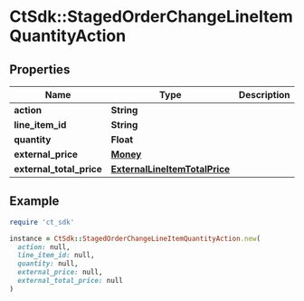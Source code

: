 # CtSdk::StagedOrderChangeLineItemQuantityAction

## Properties

| Name | Type | Description | Notes |
| ---- | ---- | ----------- | ----- |
| **action** | **String** |  |  |
| **line_item_id** | **String** |  | [optional] |
| **quantity** | **Float** |  | [optional] |
| **external_price** | [**Money**](Money.md) |  | [optional] |
| **external_total_price** | [**ExternalLineItemTotalPrice**](ExternalLineItemTotalPrice.md) |  | [optional] |

## Example

```ruby
require 'ct_sdk'

instance = CtSdk::StagedOrderChangeLineItemQuantityAction.new(
  action: null,
  line_item_id: null,
  quantity: null,
  external_price: null,
  external_total_price: null
)
```

